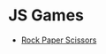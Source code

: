 # JS Games

- [Rock Paper Scissors](https://javadebadi.github.io/js-games/rock-paper-scissors/index.html)
